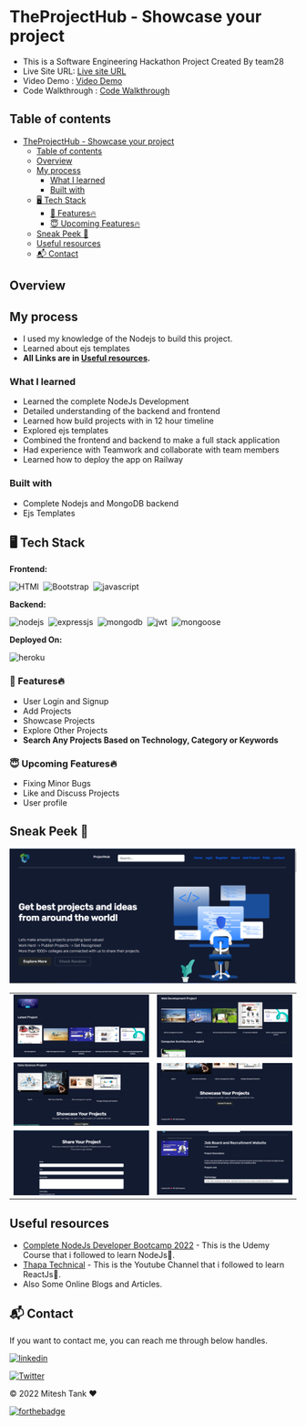 # TheProjectHub - Showcase your project

- This is a Software Engineering Hackathon Project Created By team28 
- Live Site URL: [Live site URL]()
- Video Demo : [Video Demo](#)
- Code Walkthrough : [Code Walkthrough](#)

## Table of contents

- [TheProjectHub - Showcase your project](#theprojecthub---showcase-your-project)
  - [Table of contents](#table-of-contents)
  - [Overview](#overview)
  - [My process](#my-process)
    - [What I learned](#what-i-learned)
    - [Built with](#built-with)
  - [🖥️ Tech Stack](#️-tech-stack)
    - [🚀 Features🔥](#-features)
    - [😇 Upcoming Features🔥](#-upcoming-features)
  - [Sneak Peek 🙈](#sneak-peek-)
  - [Useful resources](#useful-resources)
  - [📬 Contact](#-contact)

## Overview

## My process

- I used my knowledge of the Nodejs to build this project.
- Learned about ejs templates
- **All Links are in [Useful resources](#useful-resources).**

### What I learned

- Learned the complete NodeJs Development
- Detailed understanding of the backend and frontend
- Learned how build projects with in 12 hour timeline
- Explored ejs templates 
- Combined the frontend and backend to make a full stack application
- Had experience with Teamwork and collaborate with team members
- Learned how to deploy the app on Railway

### Built with

- Complete Nodejs and MongoDB backend
- Ejs Templates

## 🖥️ Tech Stack

**Frontend:**

![HTMl](https://img.shields.io/badge/html5-%23E34F26.svg?style=for-the-badge&logo=html5&logoColor=white)&nbsp;
![Bootstrap](https://img.shields.io/badge/bootstrap-%238511FA.svg?style=for-the-badge&logo=bootstrap&logoColor=white)&nbsp;
![javascript](https://img.shields.io/badge/javascript-%23323330.svg?style=for-the-badge&logo=javascript&logoColor=%23F7DF1E)&nbsp;


**Backend:**

![nodejs](https://img.shields.io/badge/Node.js-43853D?style=for-the-badge&logo=node.js&logoColor=white)&nbsp;
![expressjs](https://img.shields.io/badge/Express.js-000000?style=for-the-badge&logo=express&logoColor=white)&nbsp;
![mongodb](https://img.shields.io/badge/MongoDB-4EA94B?style=for-the-badge&logo=mongodb&logoColor=white)&nbsp;
![jwt](https://img.shields.io/badge/JWT-000000?style=for-the-badge&logo=JSON%20web%20tokens&logoColor=white)&nbsp;
![mongoose](https://img.shields.io/badge/Mongoose-47A248?style=for-the-badge&logo=Mongoose&logoColor=white)&nbsp;

**Deployed On:**

![heroku](https://img.shields.io/badge/Heroku-430098?style=for-the-badge&logo=heroku&logoColor=white)


### 🚀 Features🔥

- User Login and Signup
- Add Projects
- Showcase Projects
- Explore Other Projects
- **Search Any Projects Based on Technology, Category or Keywords**

### 😇 Upcoming Features🔥

- Fixing Minor Bugs
- Like and Discuss Projects
- User profile 

## Sneak Peek 🙈

<img src="./screenshots/Screen1.png" alt="HOME" />

<table>
  <tr>
    <td><img src="./screenshots/Screen2.png" alt="Video Page" /></td>
    <td><img src="./screenshots/Screen3.png" alt="Search Result" /></td>
  </tr>
  <tr>
    <td><img src="./screenshots/Screen4.png" alt="Login page" /></td>
    <td><img src="./screenshots/Screen5.png" alt="Upload Video" /></td>
  </tr>
  <tr>
    <td><img src="./screenshots/Screen6.png" alt="Login page" /></td>
    <td><img src="./screenshots/Screen7.png" alt="Upload Video" /></td>
  </tr>
</table>

## Useful resources

- [Complete NodeJs Developer Bootcamp 2022](https://www.example.com) - This is the Udemy Course that i followed to learn NodeJs💛.
- [Thapa Technical](https://www.example.com) - This is the Youtube Channel that i followed to learn ReactJs💙.
- Also Some Online Blogs and Articles.

## 📬 Contact

If you want to contact me, you can reach me through below handles.

[![linkedin](https://img.shields.io/badge/LinkedIn-0077B5?style=for-the-badge&logo=linkedin&logoColor=white)](https://www.linkedin.com/in/mitesh-tank/)

[![Twitter](https://img.shields.io/badge/Twitter-%231DA1F2.svg?style=for-the-badge&logo=Twitter&logoColor=white)](https://twitter.com/codewithmitesh)

© 2022 Mitesh Tank ❤

[![forthebadge](https://forthebadge.com/images/badges/built-with-love.svg)](https://forthebadge.com)
